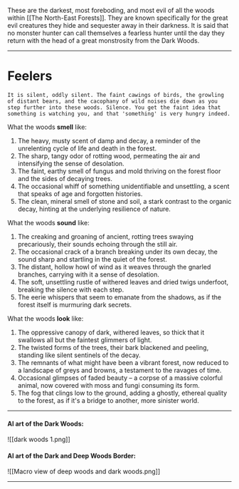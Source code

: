 These are the darkest, most foreboding, and most evil of all the woods within [[The North-East Forests]]. They are known specifically for the great evil creatures they hide and sequester away in their darkness. It is said that no monster hunter can call themselves a fearless hunter until the day they return with the head of a great monstrosity from the Dark Woods. 

___
# Feelers
	It is silent, oddly silent. The faint cawings of birds, the growling of distant bears, and the cacophany of wild noises die down as you step further into these woods. Silence. You get the faint idea that something is watching you, and that 'something' is very hungry indeed. 

What the woods **smell** like:
1. The heavy, musty scent of damp and decay, a reminder of the unrelenting cycle of life and death in the forest.
2. The sharp, tangy odor of rotting wood, permeating the air and intensifying the sense of desolation.
3. The faint, earthy smell of fungus and mold thriving on the forest floor and the sides of decaying trees.
4. The occasional whiff of something unidentifiable and unsettling, a scent that speaks of age and forgotten histories.
5. The clean, mineral smell of stone and soil, a stark contrast to the organic decay, hinting at the underlying resilience of nature.

What the woods **sound** like:
1. The creaking and groaning of ancient, rotting trees swaying precariously, their sounds echoing through the still air.
2. The occasional crack of a branch breaking under its own decay, the sound sharp and startling in the quiet of the forest.
3. The distant, hollow howl of wind as it weaves through the gnarled branches, carrying with it a sense of desolation.
4. The soft, unsettling rustle of withered leaves and dried twigs underfoot, breaking the silence with each step.
5. The eerie whispers that seem to emanate from the shadows, as if the forest itself is murmuring dark secrets.

What the woods **look** like:
1. The oppressive canopy of dark, withered leaves, so thick that it swallows all but the faintest glimmers of light.
2. The twisted forms of the trees, their bark blackened and peeling, standing like silent sentinels of the decay.
3. The remnants of what might have been a vibrant forest, now reduced to a landscape of greys and browns, a testament to the ravages of time.
4. Occasional glimpses of faded beauty – a corpse of a massive colorful animal, now covered with moss and fungi consuming its form. 
5. The fog that clings low to the ground, adding a ghostly, ethereal quality to the forest, as if it's a bridge to another, more sinister world.

___
#### AI art of the Dark Woods:
![[dark woods 1.png]]

#### AI art of the Dark and Deep Woods Border:
![[Macro view of deep woods and dark woods.png]]

___
# 